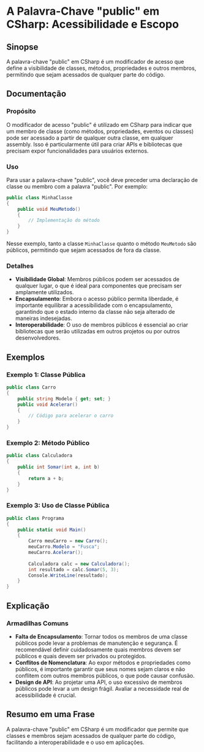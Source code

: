 <!--
Meta Description: # A Palavra-Chave "public" em CSharp: Acessibilidade e Escopo ## Sinopse A palavra-chave "public" em CSharp é um modificador de acesso que define a vi...
Meta Keywords: public, que, classe, csharp, membros
-->

# A Palavra-Chave "public" em CSharp: Acessibilidade e Escopo

## Sinopse
A palavra-chave "public" em CSharp é um modificador de acesso que define a visibilidade de classes, métodos, propriedades e outros membros, permitindo que sejam acessados de qualquer parte do código.

## Documentação
### Propósito
O modificador de acesso "public" é utilizado em CSharp para indicar que um membro de classe (como métodos, propriedades, eventos ou classes) pode ser acessado a partir de qualquer outra classe, em qualquer assembly. Isso é particularmente útil para criar APIs e bibliotecas que precisam expor funcionalidades para usuários externos.

### Uso
Para usar a palavra-chave "public", você deve preceder uma declaração de classe ou membro com a palavra "public". Por exemplo:

```csharp
public class MinhaClasse
{
    public void MeuMetodo()
    {
        // Implementação do método
    }
}
```

Nesse exemplo, tanto a classe `MinhaClasse` quanto o método `MeuMetodo` são públicos, permitindo que sejam acessados de fora da classe.

### Detalhes
- **Visibilidade Global**: Membros públicos podem ser acessados de qualquer lugar, o que é ideal para componentes que precisam ser amplamente utilizados.
- **Encapsulamento**: Embora o acesso público permita liberdade, é importante equilibrar a acessibilidade com o encapsulamento, garantindo que o estado interno da classe não seja alterado de maneiras indesejadas.
- **Interoperabilidade**: O uso de membros públicos é essencial ao criar bibliotecas que serão utilizadas em outros projetos ou por outros desenvolvedores.

## Exemplos
### Exemplo 1: Classe Pública
```csharp
public class Carro
{
    public string Modelo { get; set; }
    public void Acelerar()
    {
        // Código para acelerar o carro
    }
}
```

### Exemplo 2: Método Público
```csharp
public class Calculadora
{
    public int Somar(int a, int b)
    {
        return a + b;
    }
}
```

### Exemplo 3: Uso de Classe Pública
```csharp
public class Programa
{
    public static void Main()
    {
        Carro meuCarro = new Carro();
        meuCarro.Modelo = "Fusca";
        meuCarro.Acelerar();
        
        Calculadora calc = new Calculadora();
        int resultado = calc.Somar(5, 3);
        Console.WriteLine(resultado);
    }
}
```

## Explicação
### Armadilhas Comuns
- **Falta de Encapsulamento**: Tornar todos os membros de uma classe públicos pode levar a problemas de manutenção e segurança. É recomendável definir cuidadosamente quais membros devem ser públicos e quais devem ser privados ou protegidos.
- **Conflitos de Nomenclatura**: Ao expor métodos e propriedades como públicos, é importante garantir que seus nomes sejam claros e não conflitem com outros membros públicos, o que pode causar confusão.
- **Design de API**: Ao projetar uma API, o uso excessivo de membros públicos pode levar a um design frágil. Avaliar a necessidade real de acessibilidade é crucial.

## Resumo em uma Frase
A palavra-chave "public" em CSharp é um modificador que permite que classes e membros sejam acessados de qualquer parte do código, facilitando a interoperabilidade e o uso em aplicações.